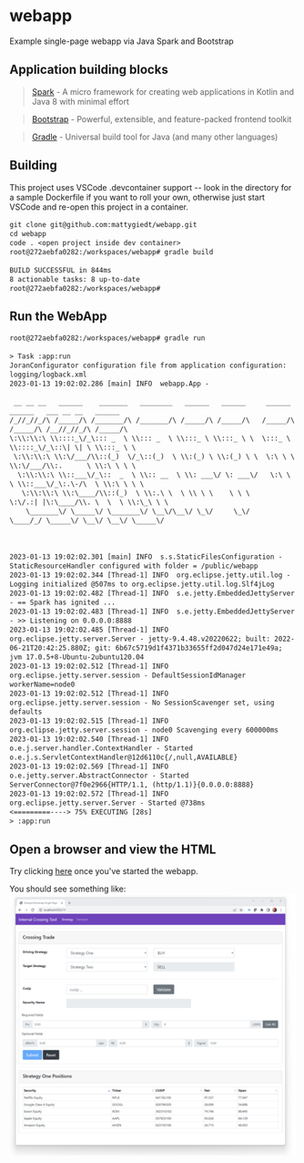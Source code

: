 # webapp
Example single-page webapp via Java Spark and Bootstrap

## Application building blocks
> [Spark](http://sparkjava.com) - A micro framework for creating web applications in Kotlin and Java 8 with minimal effort

> [Bootstrap](https://getbootstrap.com) - Powerful, extensible, and feature-packed frontend toolkit

> [Gradle](https://gradle.org/) - Universal build tool for Java (and many other languages)


## Building
This project uses VSCode .devcontainer support -- look in the directory for a sample Dockerfile if you want to roll your own, otherwise just start VSCode and re-open this project in a container.
```
git clone git@github.com:mattygiedt/webapp.git
cd webapp
code . <open project inside dev container>
root@272aebfa0282:/workspaces/webapp# gradle build

BUILD SUCCESSFUL in 844ms
8 actionable tasks: 8 up-to-date
root@272aebfa0282:/workspaces/webapp#
```

## Run the WebApp
```
root@272aebfa0282:/workspaces/webapp# gradle run

> Task :app:run
JoranConfigurator configuration file from application configuration: logging/logback.xml
2023-01-13 19:02:02.286 [main] INFO  webapp.App -

 __ __ __   ______    _______   ________   ______   ______     ______   ______   ___ __ __   ______
/_//_//_/\ /_____/\ /_______/\ /_______/\ /_____/\ /_____/\   /_____/\ /_____/\ /__//_//_/\ /_____/\
\:\\:\\:\ \\::::_\/_\::: _  \ \\::: _  \ \\:::_ \ \\:::_ \ \  \:::_ \ \\::::_\/_\::\| \| \ \\:::_ \ \
 \:\\:\\:\ \\:\/___/\\::(_)  \/_\::(_)  \ \\:(_) \ \\:(_) \ \  \:\ \ \ \\:\/___/\\:.      \ \\:\ \ \ \
  \:\\:\\:\ \\::___\/_\::  _  \ \\:: __  \ \\: ___\/ \: ___\/   \:\ \ \ \\::___\/_\:.\-/\  \ \\:\ \ \ \
   \:\\:\\:\ \\:\____/\\::(_)  \ \\:.\ \  \ \\ \ \    \ \ \      \:\/.:| |\:\____/\\. \  \  \ \\:\_\ \ \
    \_______\/ \_____\/ \_______\/ \__\/\__\/ \_\/     \_\/       \____/_/ \_____\/ \__\/ \__\/ \_____\/



2023-01-13 19:02:02.301 [main] INFO  s.s.StaticFilesConfiguration - StaticResourceHandler configured with folder = /public/webapp
2023-01-13 19:02:02.344 [Thread-1] INFO  org.eclipse.jetty.util.log - Logging initialized @507ms to org.eclipse.jetty.util.log.Slf4jLog
2023-01-13 19:02:02.482 [Thread-1] INFO  s.e.jetty.EmbeddedJettyServer - == Spark has ignited ...
2023-01-13 19:02:02.483 [Thread-1] INFO  s.e.jetty.EmbeddedJettyServer - >> Listening on 0.0.0.0:8888
2023-01-13 19:02:02.485 [Thread-1] INFO  org.eclipse.jetty.server.Server - jetty-9.4.48.v20220622; built: 2022-06-21T20:42:25.880Z; git: 6b67c5719d1f4371b33655ff2d047d24e171e49a; jvm 17.0.5+8-Ubuntu-2ubuntu120.04
2023-01-13 19:02:02.512 [Thread-1] INFO  org.eclipse.jetty.server.session - DefaultSessionIdManager workerName=node0
2023-01-13 19:02:02.512 [Thread-1] INFO  org.eclipse.jetty.server.session - No SessionScavenger set, using defaults
2023-01-13 19:02:02.515 [Thread-1] INFO  org.eclipse.jetty.server.session - node0 Scavenging every 600000ms
2023-01-13 19:02:02.540 [Thread-1] INFO  o.e.j.server.handler.ContextHandler - Started o.e.j.s.ServletContextHandler@12d6110c{/,null,AVAILABLE}
2023-01-13 19:02:02.569 [Thread-1] INFO  o.e.jetty.server.AbstractConnector - Started ServerConnector@7f0e2966{HTTP/1.1, (http/1.1)}{0.0.0.0:8888}
2023-01-13 19:02:02.572 [Thread-1] INFO  org.eclipse.jetty.server.Server - Started @738ms
<=========----> 75% EXECUTING [28s]
> :app:run
```

## Open a browser and view the HTML

Try clicking [here](http://localhost:8888) once you've started the webapp.

You should see something like:
![Sample Window](image.png)
